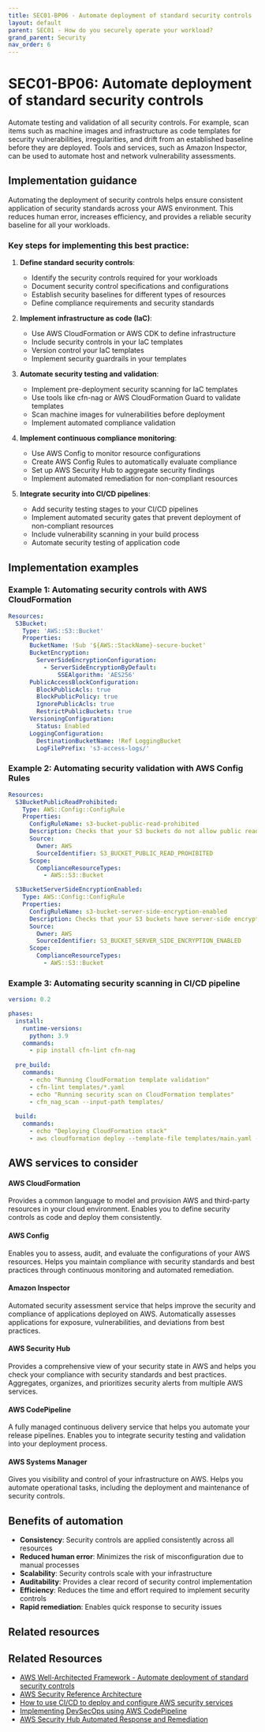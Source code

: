 ```yaml
---
title: SEC01-BP06 - Automate deployment of standard security controls
layout: default
parent: SEC01 - How do you securely operate your workload?
grand_parent: Security
nav_order: 6
---
```


<div class="pillar-header">
  <h1>SEC01-BP06: Automate deployment of standard security controls</h1>
  <p>Automate testing and validation of all security controls. For example, scan items such as machine images and infrastructure as code templates for security vulnerabilities, irregularities, and drift from an established baseline before they are deployed. Tools and services, such as Amazon Inspector, can be used to automate host and network vulnerability assessments.</p>
</div>

## Implementation guidance

Automating the deployment of security controls helps ensure consistent application of security standards across your AWS environment. This reduces human error, increases efficiency, and provides a reliable security baseline for all your workloads.

### Key steps for implementing this best practice:

1. **Define standard security controls**:
   - Identify the security controls required for your workloads
   - Document security control specifications and configurations
   - Establish security baselines for different types of resources
   - Define compliance requirements and security standards

2. **Implement infrastructure as code (IaC)**:
   - Use AWS CloudFormation or AWS CDK to define infrastructure
   - Include security controls in your IaC templates
   - Version control your IaC templates
   - Implement security guardrails in your templates

3. **Automate security testing and validation**:
   - Implement pre-deployment security scanning for IaC templates
   - Use tools like cfn-nag or AWS CloudFormation Guard to validate templates
   - Scan machine images for vulnerabilities before deployment
   - Implement automated compliance validation

4. **Implement continuous compliance monitoring**:
   - Use AWS Config to monitor resource configurations
   - Create AWS Config Rules to automatically evaluate compliance
   - Set up AWS Security Hub to aggregate security findings
   - Implement automated remediation for non-compliant resources

5. **Integrate security into CI/CD pipelines**:
   - Add security testing stages to your CI/CD pipelines
   - Implement automated security gates that prevent deployment of non-compliant resources
   - Include vulnerability scanning in your build process
   - Automate security testing of application code

## Implementation examples

### Example 1: Automating security controls with AWS CloudFormation

```yaml
Resources:
  S3Bucket:
    Type: 'AWS::S3::Bucket'
    Properties:
      BucketName: !Sub '${AWS::StackName}-secure-bucket'
      BucketEncryption:
        ServerSideEncryptionConfiguration:
          - ServerSideEncryptionByDefault:
              SSEAlgorithm: 'AES256'
      PublicAccessBlockConfiguration:
        BlockPublicAcls: true
        BlockPublicPolicy: true
        IgnorePublicAcls: true
        RestrictPublicBuckets: true
      VersioningConfiguration:
        Status: Enabled
      LoggingConfiguration:
        DestinationBucketName: !Ref LoggingBucket
        LogFilePrefix: 's3-access-logs/'
```

### Example 2: Automating security validation with AWS Config Rules

```yaml
Resources:
  S3BucketPublicReadProhibited:
    Type: AWS::Config::ConfigRule
    Properties:
      ConfigRuleName: s3-bucket-public-read-prohibited
      Description: Checks that your S3 buckets do not allow public read access
      Source:
        Owner: AWS
        SourceIdentifier: S3_BUCKET_PUBLIC_READ_PROHIBITED
      Scope:
        ComplianceResourceTypes:
          - AWS::S3::Bucket

  S3BucketServerSideEncryptionEnabled:
    Type: AWS::Config::ConfigRule
    Properties:
      ConfigRuleName: s3-bucket-server-side-encryption-enabled
      Description: Checks that your S3 buckets have server-side encryption enabled
      Source:
        Owner: AWS
        SourceIdentifier: S3_BUCKET_SERVER_SIDE_ENCRYPTION_ENABLED
      Scope:
        ComplianceResourceTypes:
          - AWS::S3::Bucket
```

### Example 3: Automating security scanning in CI/CD pipeline

```yaml
version: 0.2

phases:
  install:
    runtime-versions:
      python: 3.9
    commands:
      - pip install cfn-lint cfn-nag
  
  pre_build:
    commands:
      - echo "Running CloudFormation template validation"
      - cfn-lint templates/*.yaml
      - echo "Running security scan on CloudFormation templates"
      - cfn_nag_scan --input-path templates/
  
  build:
    commands:
      - echo "Deploying CloudFormation stack"
      - aws cloudformation deploy --template-file templates/main.yaml --stack-name secure-stack --capabilities CAPABILITY_IAM
```

## AWS services to consider

<div class="aws-service">
  <div class="aws-service-content">
    <h4>AWS CloudFormation</h4>
    <p>Provides a common language to model and provision AWS and third-party resources in your cloud environment. Enables you to define security controls as code and deploy them consistently.</p>
  </div>
</div>

<div class="aws-service">
  <div class="aws-service-content">
    <h4>AWS Config</h4>
    <p>Enables you to assess, audit, and evaluate the configurations of your AWS resources. Helps you maintain compliance with security standards and best practices through continuous monitoring and automated remediation.</p>
  </div>
</div>

<div class="aws-service">
  <div class="aws-service-content">
    <h4>Amazon Inspector</h4>
    <p>Automated security assessment service that helps improve the security and compliance of applications deployed on AWS. Automatically assesses applications for exposure, vulnerabilities, and deviations from best practices.</p>
  </div>
</div>

<div class="aws-service">
  <div class="aws-service-content">
    <h4>AWS Security Hub</h4>
    <p>Provides a comprehensive view of your security state in AWS and helps you check your compliance with security standards and best practices. Aggregates, organizes, and prioritizes security alerts from multiple AWS services.</p>
  </div>
</div>

<div class="aws-service">
  <div class="aws-service-content">
    <h4>AWS CodePipeline</h4>
    <p>A fully managed continuous delivery service that helps you automate your release pipelines. Enables you to integrate security testing and validation into your deployment process.</p>
  </div>
</div>

<div class="aws-service">
  <div class="aws-service-content">
    <h4>AWS Systems Manager</h4>
    <p>Gives you visibility and control of your infrastructure on AWS. Helps you automate operational tasks, including the deployment and maintenance of security controls.</p>
  </div>
</div>

## Benefits of automation

- **Consistency**: Security controls are applied consistently across all resources
- **Reduced human error**: Minimizes the risk of misconfiguration due to manual processes
- **Scalability**: Security controls scale with your infrastructure
- **Auditability**: Provides a clear record of security control implementation
- **Efficiency**: Reduces the time and effort required to implement security controls
- **Rapid remediation**: Enables quick response to security issues

## Related resources

<div class="related-resources">
  <h2>Related Resources</h2>
  <ul>
    <li><a href="https://docs.aws.amazon.com/wellarchitected/latest/framework/sec_securely_operate_automate_security_controls.html">AWS Well-Architected Framework - Automate deployment of standard security controls</a></li>
    <li><a href="https://docs.aws.amazon.com/prescriptive-guidance/latest/security-reference-architecture/welcome.html">AWS Security Reference Architecture</a></li>
    <li><a href="https://aws.amazon.com/blogs/security/how-to-use-ci-cd-to-deploy-and-configure-aws-security-services-with-terraform/">How to use CI/CD to deploy and configure AWS security services</a></li>
    <li><a href="https://aws.amazon.com/blogs/devops/implementing-devsecops-using-aws-codepipeline/">Implementing DevSecOps using AWS CodePipeline</a></li>
    <li><a href="https://aws.amazon.com/solutions/implementations/aws-security-hub-automated-response-and-remediation/">AWS Security Hub Automated Response and Remediation</a></li>
  </ul>
</div>
